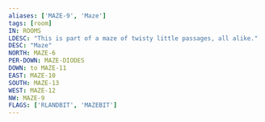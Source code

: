 ```yaml
---
aliases: ['MAZE-9', 'Maze']
tags: [room]
IN: ROOMS
LDESC: "This is part of a maze of twisty little passages, all alike."
DESC: "Maze"
NORTH: MAZE-6
PER-DOWN: MAZE-DIODES
DOWN: to MAZE-11
EAST: MAZE-10
SOUTH: MAZE-13
WEST: MAZE-12
NW: MAZE-9
FLAGS: ['RLANDBIT', 'MAZEBIT']
---
```

